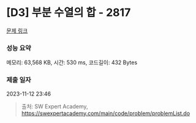 # [D3] 부분 수열의 합 - 2817 

[문제 링크](https://swexpertacademy.com/main/code/problem/problemDetail.do?contestProbId=AV7IzvG6EksDFAXB) 

### 성능 요약

메모리: 63,568 KB, 시간: 530 ms, 코드길이: 432 Bytes

### 제출 일자

2023-11-12 23:46



> 출처: SW Expert Academy, https://swexpertacademy.com/main/code/problem/problemList.do